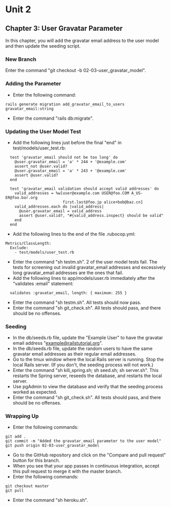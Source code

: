 # Unit 2
## Chapter 3: User Gravatar Parameter

In this chapter, you will add the gravatar email address to the user model and then update the seeding script.

### New Branch
Enter the command "git checkout -b 02-03-user_gravatar_model".

### Adding the Parameter
* Enter the following command:
```
rails generate migration add_gravatar_email_to_users gravatar_email:string
```
* Enter the command "rails db:migrate".

### Updating the User Model Test
* Add the following lines just before the final "end" in test/models/user_test.rb:
```
  test 'gravatar_email should not be too long' do
    @user.gravatar_email = 'a' * 244 + '@example.com'
    assert_not @user.valid?
    @user.gravatar_email = 'a' * 243 + '@example.com'
    assert @user.valid?
  end

  test 'gravatar_email validation should accept valid addresses' do
    valid_addresses = %w[user@example.com USER@foo.COM A_US-ER@foo.bar.org
                         first.last@foo.jp alice+bob@baz.cn]
    valid_addresses.each do |valid_address|
      @user.gravatar_email = valid_address
      assert @user.valid?, "#{valid_address.inspect} should be valid"
    end
  end
```
* Add the following lines to the end of the file .rubocop.yml:
```
Metrics/ClassLength:
  Exclude:
    - test/models/user_test.rb
```
* Enter the command "sh testm.sh".  2 of the user model tests fail.  The tests for screening out invalid gravatar_email addresses and excessively long gravatar_email addresses are the ones that fail.
* Add the following lines to app/models/user.rb immediately after the "validates :email" statement:
```
  validates :gravatar_email, length: { maximum: 255 }
```
* Enter the command "sh testm.sh".  All tests should now pass.
* Enter the command "sh git_check.sh".  All tests should pass, and there should be no offenses.

### Seeding
* In the db/seeds.rb file, update the "Example User" to have the gravatar email address "example@railstutorial.org".
* In the db/seeds.rb file, update the random users to have the same gravatar email addresses as their regular email addresses.
* Go to the tmux window where the local Rails server is running.  Stop the local Rails server.  (If you don't, the seeding process will not work.)
* Enter the command "sh kill_spring.sh; sh seed.sh; sh server.sh".  This restarts the Spring server, reseeds the database, and restarts the local server.
* Use pgAdmin to view the database and verify that the seeding process worked as expected.
* Enter the command "sh git_check.sh".  All tests should pass, and there should be no offenses.

### Wrapping Up
* Enter the following commands:
```
git add .
git commit -m "Added the gravatar_email parameter to the user model"
git push origin 02-03-user_gravatar_model
```
* Go to the GitHub repository and click on the "Compare and pull request" button for this branch.
* When you see that your app passes in continuous integration, accept this pull request to merge it with the master branch.
* Enter the following commands:
```
git checkout master
git pull
```
* Enter the command "sh heroku.sh".
